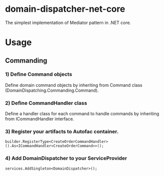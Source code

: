 
# domain-dispatcher-net-core
The simplest implementation of Mediator pattern in .NET core.

# Usage

## Commanding

### 1) Define Command objects
Define domain command objects by inheriting from Command class (DomainDispatching.Commanding.Command).

### 2) Define CommandHandler class
Define a handler class for each command to handle commands by inheriting from ICommandHandler interface.

### 3) Register your artifacts to Autofac container.

    builder.RegisterType<CreateOrderCommandHandler>().As<ICommandHandler<CreateOrderCommand>>();

### 4) Add DomainDispatcher to your ServiceProvider

    services.AddSingleton<DomainDispatcher>();
